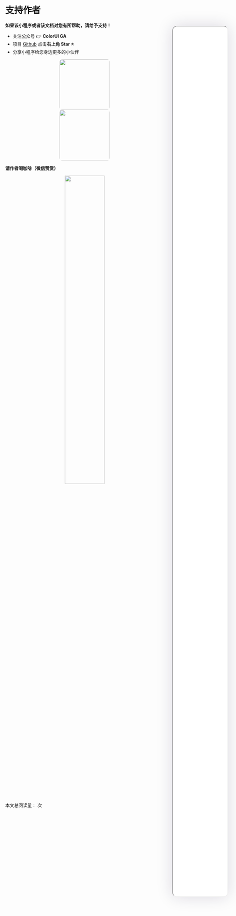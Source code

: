 <!--
 * @Descripttion: 
 * @version: V1.0
 * @Author: Xiaokang Lei
 * @email: lxk201808@163.com
 * @Date: 2022-11-29 10:02:06
 * @LastEditors: Xiaokang Lei
 * @LastEditTime: 2022-12-09 17:06:21
-->
# 支持作者

<div class="minipre" style="width:18%; height:86%; float:right; position:fixed; right:3%;top: 4%;z-index: 99;">
    <iframe src="./h5/index.html" width="100%" height="80%" style="border-radius:15px; box-shadow:0 0 50px 0px rgb(30 0 60 / 15%);"></iframe>
</div>

**如果该小程序或者该文档对您有所帮助，请给予支持！**

- 关注公众号 👉 **ColorUI GA**
- 项目 [Github](https://github.com/XiaokangLei/ColorUI-GAv) 点击**右上角 Star :star:**
- 分享小程序给您身边更多的小伙伴

<div align=center>
  <img width="160px" style="border-radius: 5%; margin:0 10%" bor src="https://s1.ax1x.com/2022/11/30/zwKWsx.jpg">
  <img width="160px" style="border-radius: 5%; margin:0 10%" bor src="https://s1.ax1x.com/2022/11/30/zwKDdU.jpg">
</div>

**请作者喝咖啡（微信赞赏）**

<div align=center>
    <img width="50%" style="border-radius: 5%" bor src="https://pic3.zhimg.com/80/v2-a1225a9a1ea9b01aeb77ca915811fb5e_1440w.webp">
</div>

<br>

本文总阅读量：<span id="busuanzi_value_page_pv"></span> 次

